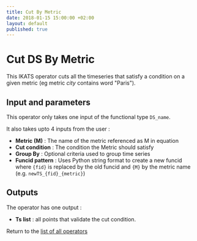 ```yaml
---
title: Cut By Metric
date: 2018-01-15 15:00:00 +02:00
layout: default
published: true
---
```

# Cut DS By Metric

This IKATS operator cuts all the timeseries that satisfy a condition on a given metric (eg metric *city* contains word "Paris").

## Input and parameters

This operator only takes one input of the functional type `DS_name`.

It also takes upto 4 inputs from the user :

- **Metric (M)** : The name of the metric referenced as M in equation
- **Cut condition** : The condition the Metric should satisfy
- **Group By** : Optional criteria used to group time series
- **Funcid pattern** : Uses Python string format to create a new funcid where `{fid}` is replaced by the old funcid and `{M}` by the metric name (e.g. `newTS_{fid}_{metric}`)

## Outputs

The operator has one output :

 - **Ts list** : all points that validate the cut condition.


Return to the [list of all operators](/operators.html)
